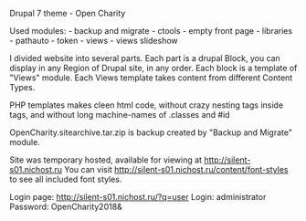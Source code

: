 Drupal 7 theme - Open Charity

Used modules:
	- backup and migrate
	- ctools
	- empty front page
	- libraries
	- pathauto
	- token
	- views
	- views slideshow

I divided website into several parts. 
Each part is a drupal Block, you can display in any Region of Drupal site, in any order.
Each block is a template of "Views" module.
Each Views template takes content from different Content Types.

PHP templates makes cleen html code, without crazy nesting tags inside tags, and without long machine-names of .classes and #id

OpenCharity.sitearchive.tar.zip is backup created by "Backup and Migrate" module.

Site was temporary hosted, available for viewing at http://silent-s01.nichost.ru
You can visit http://silent-s01.nichost.ru/content/font-styles to see all included font styles.

Login page: http://silent-s01.nichost.ru/?q=user
Login: administrator
Password: OpenCharity2018&